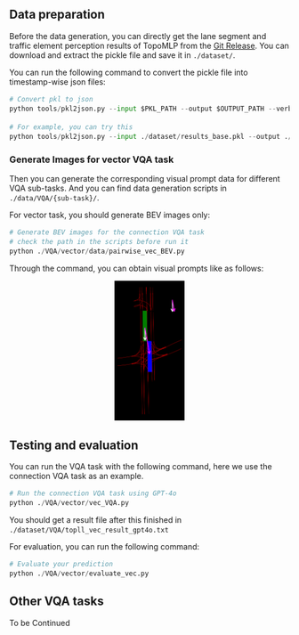
## Data preparation

<!-- [Google Drive](https://drive.google.com/file/d/10FUIrxqSPai6eQlqlgIkmBjvtBAyCmJT/view?usp=drive_link) -->
Before the data generation, you can directly get the lane segment and traffic element perception results of TopoMLP from the [Git Release](https://github.com/XR-Lee/neural-symbolic/releases/download/data-samples/results_base.7z). You can download and extract the pickle file and save it in `./dataset/`.

You can run the following command to convert the pickle file into timestamp-wise json files:

```python
# Convert pkl to json
python tools/pkl2json.py --input $PKL_PATH --output $OUTPUT_PATH --verbose

# For example, you can try this
python tools/pkl2json.py --input ./dataset/results_base.pkl --output ./dataset/output_json --verbose
```

### Generate Images for vector VQA task

Then you can generate the corresponding visual prompt data for different VQA sub-tasks. And you can find data generation scripts in `./data/VQA/{sub-task}/`.


For vector task, you should generate BEV images only:
```python
# Generate BEV images for the connection VQA task
# check the path in the scripts before run it
python ./VQA/vector/data/pairwise_vec_BEV.py
```


Through the command, you can obtain visual prompts like as follows:
<div style="text-align: center;">
    <img src="../assets/vqa_example_vector_315970831649927222-ls-5-6.png" alt="dataexample" width="25%" height="auto">
</div>

 


## Testing and evaluation

You can run the VQA task with the following command, here we use the connection VQA task as an example. 

```python
# Run the connection VQA task using GPT-4o
python ./VQA/vector/vec_VQA.py
```

You should get a result file after this finished in  `./dataset/VQA/topll_vec_result_gpt4o.txt` 


For evaluation, you can run the following command:

```python
# Evaluate your prediction
python ./VQA/vector/evaluate_vec.py
```



## Other VQA tasks

To be Continued